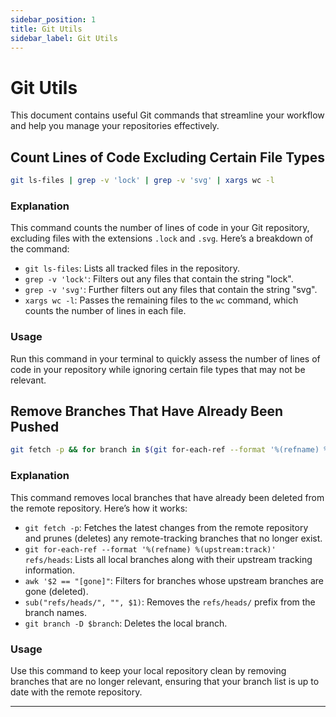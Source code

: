 ```yaml
---
sidebar_position: 1
title: Git Utils
sidebar_label: Git Utils
---
```


# Git Utils

This document contains useful Git commands that streamline your workflow and help you manage your repositories effectively.

## Count Lines of Code Excluding Certain File Types

```bash
git ls-files | grep -v 'lock' | grep -v 'svg' | xargs wc -l
```

### Explanation
This command counts the number of lines of code in your Git repository, excluding files with the extensions `.lock` and `.svg`. Here’s a breakdown of the command:
- `git ls-files`: Lists all tracked files in the repository.
- `grep -v 'lock'`: Filters out any files that contain the string "lock".
- `grep -v 'svg'`: Further filters out any files that contain the string "svg".
- `xargs wc -l`: Passes the remaining files to the `wc` command, which counts the number of lines in each file.

### Usage
Run this command in your terminal to quickly assess the number of lines of code in your repository while ignoring certain file types that may not be relevant.

## Remove Branches That Have Already Been Pushed

```bash
git fetch -p && for branch in $(git for-each-ref --format '%(refname) %(upstream:track)' refs/heads | awk '$2 == "[gone]" {sub("refs/heads/", "", $1); print $1}'); do git branch -D $branch; done
```

### Explanation
This command removes local branches that have already been deleted from the remote repository. Here’s how it works:
- `git fetch -p`: Fetches the latest changes from the remote repository and prunes (deletes) any remote-tracking branches that no longer exist.
- `git for-each-ref --format '%(refname) %(upstream:track)' refs/heads`: Lists all local branches along with their upstream tracking information.
- `awk '$2 == "[gone]"`: Filters for branches whose upstream branches are gone (deleted).
- `sub("refs/heads/", "", $1)`: Removes the `refs/heads/` prefix from the branch names.
- `git branch -D $branch`: Deletes the local branch.

### Usage
Use this command to keep your local repository clean by removing branches that are no longer relevant, ensuring that your branch list is up to date with the remote repository.

---
